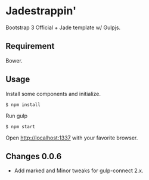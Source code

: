 # Jadestrappin'

Bootstrap 3 Official + Jade template w/ Gulpjs.

## Requirement

Bower.

## Usage

Install some components and initialize.

	$ npm install

Run gulp

	$ npm start

Open [http://localhost:1337](http://localhost:1337) with your favorite browser.

## Changes 0.0.6

* Add marked and Minor tweaks for gulp-connect 2.x.